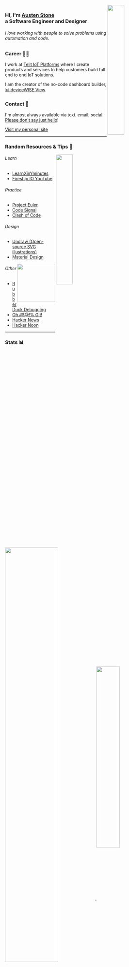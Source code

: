<a href="https://github.com/austenstone">
  <img align="right" width="33%" src="https://octodex.github.com/images/Fintechtocat.png">
</a>

<h3>Hi, I'm <a href="https://github.com/austenstone">Austen Stone</a><br>a Software Engineer and Designer</h3>
<h6>I love working with people to solve problems using automation and code.</h6>

### Career 👨‍💻
I work at [Telit IoT Platforms](https://www.telit.com/) where I create products and services to help customers build full end to end IoT solutions.

I am the creator of the no-code dashboard builder, [📊 deviceWISE View](https://view.devicewise.com/login?user=demo&pass=demo).

### Contact 🤙
I'm almost always available via text, email, social. [Please don't say just hello](https://nohello.net/)!

[Visit my personal site](https://austen.info)

---

### Random Resources & Tips 🤪

<a href="https://github.com/austenstone">
  <img align="right" width="33%" src="https://octodex.github.com/images/Professortocat_v2.png">
</a>

###### Learn
* [LearnXinYminutes](http://learnxinyminutes.com/)
* [Fireship IO YouTube](https://www.youtube.com/c/Fireship)

###### Practice
* [Project Euler](https://projecteuler.net/archives)
* [Code Signal](https://app.codesignal.com/login)
* [Clash of Code](https://www.codingame.com/multiplayer/clashofcode)

###### Design
* [Undraw (Open-source SVG illustrations)](https://undraw.co/illustrations)
* [Material Design](https://material.io/)

<a href="https://rubberduckdebugging.com/">
  <img align="right" width="125px" src="https://media3.giphy.com/media/rtRflhLVzbNWU/giphy.gif">
</a>

###### Other
* [Rubber Duck Debugging](https://rubberduckdebugging.com/)
* [Oh #$@!% Git!](https://ohshitgit.com/)
* [Hacker News](https://news.ycombinator.com/)
* [Hacker Noon](https://hackernoon.com/)

---

### Stats 📊

<a href="https://github.com/austenstone">
  <img align="center" width="59%" src="https://github-readme-stats.vercel.app/api?username=austenstone&show_icons=true&theme=github_dark&bg_color=0d111700&hide_border=true)](https://github.com/anuraghazra/github-readme-stats" />
</a>
<a href="https://github.com/austenstone">
  <img align="center" width="39%" src="https://github-readme-stats.vercel.app/api/top-langs/?username=austenstone&show_icons=true&theme=github_dark&bg_color=0d111700&hide_border=true&langs_count=8&layout=compact" />
</a>

<a href="https://open.spotify.com/user/1224818142?si=47ea2387152f491e">
  <img align="right" width="33%" src="https://octodex.github.com/images/daftpunktocat-thomas.gif">
</a>

### Music 🎵

[![spotify-github-profile](https://spotify-github-profile.vercel.app/api/view?uid=1224818142&cover_image=true&theme=novatorem&bar_color=53b14f&bar_color_cover=false)](https://open.spotify.com/user/1224818142?si=47ea2387152f491e)

<a href="https://austen.info/">
  <img align="right" width="100px" src="https://media0.giphy.com/media/SyDYrQYuQHBlK/giphy.gif?cid=ecf05e47wdxdsvci7499v6ljcw1qi42di9g5lzf75x3o8l99&rid=giphy.gif&ct=s">
</a>

### Thanks for checking out my profile! 👋

![](https://visitor-badge.glitch.me/badge?page_id=austenstone.austenstone)
[![Style](https://img.shields.io/badge/Dark%20Mode-111111.svg#gh-dark-mode-only)](https://github.com/settings/appearance#gh-dark-mode-only)
[![Style](https://img.shields.io/badge/Light%20Mode-efefef.svg#gh-light-mode-only)](https://github.com/settings/appearance#gh-light-mode-only)
